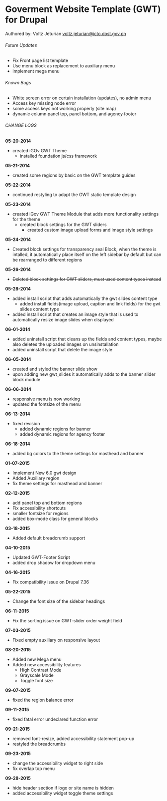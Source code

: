 # Goverment Website Template (GWT) for Drupal
Authored by: Voltz Jeturian voltz.jeturian@icto.dost.gov.ph

###### Future Updates
- Fix Front page list template
- Use menu block as replacement to auxiliary menu
- implement mega menu

###### Known Bugs
- White screen error on certain installation (updates), no admin menu
- Access key missing node error
- some access keys not working properly (site map)
- ~~dynamic column panel top, panel bottom, and agency footer~~

###### CHANGE LOGS
**05-20-2014**
- created iGOv GWT Theme
  - installed foundation js/css framework

**05-21-2014**
- created some regions by basic on the GWT template guides

**05-22-2014**
- continued restyling to adapt the GWT static template design

**05-23-2014**
- created iGov GWT Theme Module that adds more functionality settings for the theme
  - created block settings for the GWT sliders
    - created custom image upload forms and image style settings

**05-24-2014**
- Created block settings for transparency seal Block, when the theme is intalled, it automatically place itself on the left sidebar by default but can be rearranged to different regions

**05-26-2014**
- ~~Deleted block settings for GWT sliders, must used content types instead~~

**05-28-2014**
- added install script that adds automatically the gwt slides content type
  - added install fields(image upload, caption and link fields) for the gwt slides content type
- added install script that creates an image style that is used to automatically resize image slides when displayed

**06-01-2014**


- added uninstall script that cleans up the fields and content types, maybe also deletes the uploaded images on unsinstallation
- added uninstall script that delete the image style

**06-05-2014**
- created and styled the banner slide show
- upon adding new gwt_slides it automatically adds to the banner slider block module

**06-06-2014**
- responsive menu is now working
- updated the fontsize of the menu

**06-13-2014**
- fixed revision
  - added dynamic regions for banner
  - added dynamic regions for agency footer

**06-18-2014**
- added bg colors to the theme settings for masthead and banner

**01-07-2015**
- Implement New 6.0 gwt design
- Added Auxiliary region
- fix theme settings for masthead and banner

**02-12-2015**
- add panel top and bottom regions
- Fix accessibility shortcuts
- smaller fontsize for regions
- added box-mode class for general blocks

**03-18-2015**
- Added default breadcrumb support

**04-10-2015**
- Updated GWT-Footer Script
- added drop shadow for dropdown menu

**04-16-2015**
- Fix compatibility issue on Drupal 7.36

**05-22-2015**
- Change the font size of the sidebar headings

**06-11-2015**
- Fix the sorting issue on GWT-slider order weight field

**07-03-2015**
- Fixed empty auxiliary on responsive layout

**08-20-2015**
- Added new Mega menu
- Added new accessibility features
  - High Contrast Mode
  - Grayscale Mode
  - Toggle font size

**09-07-2015**
- fixed the region balance error

**09-11-2015**
- fixed fatal error undeclared function error

**09-21-2015**
- removed font-resize, added accessibility statement pop-up
- restyled the breadcrumbs

**09-23-2015**
- change the accessibility widget to right side
- fix overlap top menu

**09-28-2015**
- hide header section if logo or site name is hidden
- added accessibility widget toggle theme settings
